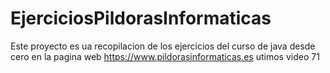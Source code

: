 # EjerciciosPildorasInformaticas

Este proyecto es ua recopilacion de los ejercicios del curso de java desde cero
en la pagina web https://www.pildorasinformaticas.es
utimos video 71
